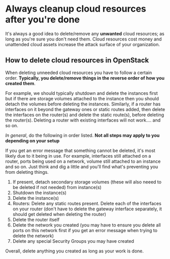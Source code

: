 # Always cleanup cloud resources after you're done

It's always a good idea to delete/remove any **unwanted** cloud resources; as long as you're sure you don't need them. Cloud resources cost money and unattended cloud assets increase the attack surface of your organization.

## How to delete cloud resources in OpenStack

When deleting unneeded cloud resources you have to follow a certain order. **Typically, you delete/remove things in the reverse order of how you created them**.

For example, we should typically shutdown and delete the instances first but if there are storage volumes attached to the instance then you should detach the volumes before deleting the instances. Similarly, if a router has interfaces on it beyond the gateway ones or static routes added, then delete the interfaces on the router(s) and delete the static route(s), before deleting the router(s). Deleting a router with existing interfaces will not work.... and so on.

*In general*, do the following in order listed. **Not all steps may apply to you depending on your setup**

If you get an error message that something cannot be deleted, it's most likely due to it being in use. For example, interfaces still attached on a router, ports being used on a network, volume still attached to an instance and so on. Just think and dig a little and you'll find what's preventing you from deleting things.

1. If present, detach secondary storage volumes (these will also neeed to be deleted if not needed) from instance(s)
2. Shutdown the instance(s)
3. Delete the instance(s)
4. Routers: Delete any static routes present. Delete each of the interfaces on your router (don't have to delete the gateway interface separately, it should get deleted when deleting the router)
5. Delete the router itself
6. Delete the network you created (you may have to ensure you delete all ports on this network first if you get an error message when trying to delete the network)
7. Delete any special Security Groups you may have created

Overall, delete anything you created as long as your work is done.
